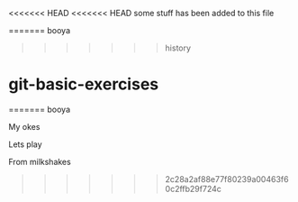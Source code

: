 <<<<<<< HEAD
<<<<<<< HEAD
some stuff has been added 
to this file

=======
booya
>>>>>>> history
# git-basic-exercises
=======
booya

My okes

Lets play

From milkshakes 
>>>>>>> 2c28a2af88e77f80239a00463f60c2ffb29f724c

